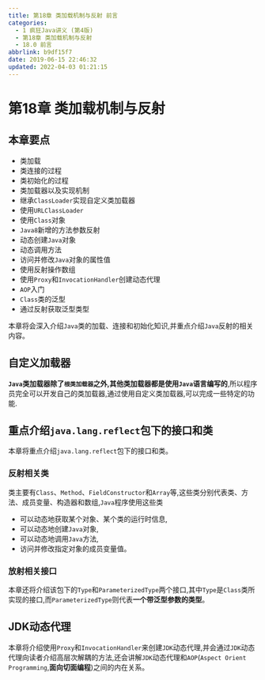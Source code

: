 ```yaml
---
title: 第18章 类加载机制与反射 前言
categories: 
  - 1 疯狂Java讲义 (第4版)
  - 第18章 类加载机制与反射
  - 18.0 前言
abbrlink: b9df15f7
date: 2019-06-15 22:46:32
updated: 2022-04-03 01:21:15
---
```

# 第18章 类加载机制与反射 #
## 本章要点
- 类加载
- 类连接的过程
- 类初始化的过程
- 类加载器以及实现机制
- 继承`ClassLoader`实现自定义类加载器
- 使用`URLClassLoader`
- 使用`Class`对象
- `Java8`新增的方法参数反射
- 动态创建`Java`对象
- 动态调用方法
- 访问并修改`Java`对象的属性值
- 使用反射操作数组
- 使用`Proxy`和`InvocationHandler`创建动态代理
- `AOP`入门
- `Class`类的泛型
- 通过反射获取泛型类型

本章将会深入介绍`Java`类的加载、连接和初始化知识,并重点介绍`Java`反射的相关内容。
## 自定义加载器
**`Java`类加载器除了`根类加载器`之外,其他类加载器都是使用`Java`语言编写的**,所以程序员完全可以开发自己的类加载器,通过使用自定义类加载器,可以完成一些特定的功能.

## 重点介绍`java.lang.reflect`包下的接口和类
本章将重点介绍`java.lang.reflect`包下的接口和类。
### 反射相关类
类主要有`Class`、`Method`、`FieldConstructor`和`Array`等,这些类分别代表类、方法、成员变量、构造器和数组,`Java`程序使用这些类
- 可以动态地获取某个对象、某个类的运行时信息,
- 可以动态地创建`Java`对象,
- 可以动态地调用`Java`方法,
- 访问并修改指定对象的成员变量值。

### 放射相关接口
本章还将介绍该包下的`Type`和`ParameterizedType`两个接口,其中`Type`是`Class`类所实现的接口,而`ParameterizedType`则代表**一个带泛型参数的类型**。
## JDK动态代理
本章将介绍使用`Proxy`和`InvocationHandler`来创建`JDK`动态代理,并会通过`JDK`动态代理向读者介绍高层次解耦的方法,还会讲解`JDK`动态代理和`AOP`(`Aspect Orient Programming`,**面向切面编程**)之间的内在关系。

